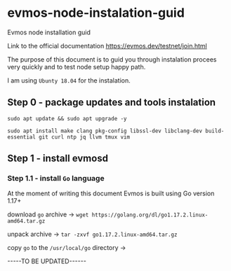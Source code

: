# evmos-node-instalation-guid
Evmos node installation guid

Link to the official documentation https://evmos.dev/testnet/join.html

The purpose of this document is to guid you through instalation procees very quickly and to test node setup happy path.

I am using `Ubunty 18.04` for the instalation.

## Step 0 - package updates and tools instalation

`sudo apt update && sudo apt upgrade -y`

`sudo apt install make clang pkg-config libssl-dev libclang-dev build-essential git curl ntp jq llvm tmux vim`

## Step 1 - install evmosd

### Step 1.1 - install `Go` language 

At the moment of writing this document Evmos is built using Go version 1.17+

download `go` archive -> `wget https://golang.org/dl/go1.17.2.linux-amd64.tar.gz`

unpack archive -> `tar -zxvf go1.17.2.linux-amd64.tar.gz`

copy `go` to the `/usr/local/go` directory -> 



-----TO BE UPDATED------




